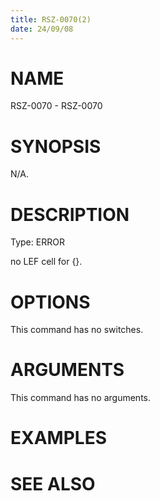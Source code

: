 ```yaml
---
title: RSZ-0070(2)
date: 24/09/08
---
```


# NAME

RSZ-0070 - RSZ-0070

# SYNOPSIS

N/A.

# DESCRIPTION

Type: ERROR

no LEF cell for {}.

# OPTIONS

This command has no switches.

# ARGUMENTS

This command has no arguments.

# EXAMPLES

# SEE ALSO
